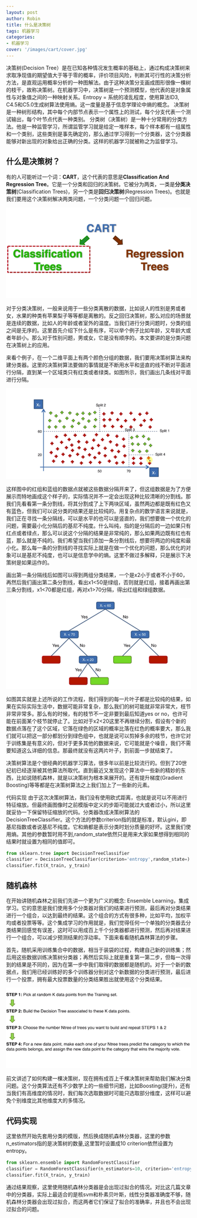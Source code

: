 ```yaml
---
layout: post
author: Robin
title: 什么是决策树
tags: 机器学习
categories:
- 机器学习
cover: '/images/cart/cover.jpg'
---
```


决策树(Decision Tree）是在已知各种情况发生概率的基础上，通过构成决策树来求取净现值的期望值大于等于零的概率，评价项目风险，判断其可行性的决策分析方法，是直观运用概率分析的一种图解法。由于这种决策分支画成图形很像一棵树的枝干，故称决策树。在机器学习中，决策树是一个预测模型，他代表的是对象属性与对象值之间的一种映射关系。Entropy = 系统的凌乱程度，使用算法ID3, C4.5和C5.0生成树算法使用熵。这一度量是基于信息学理论中熵的概念。
决策树是一种树形结构，其中每个内部节点表示一个属性上的测试，每个分支代表一个测试输出，每个叶节点代表一种类别。
分类树（决策树）是一种十分常用的分类方法。他是一种监管学习，所谓监管学习就是给定一堆样本，每个样本都有一组属性和一个类别，这些类别是事先确定的，那么通过学习得到一个分类器，这个分类器能够对新出现的对象给出正确的分类。这样的机器学习就被称之为监督学习。

## 什么是决策树？

有的人可能听过一个词：**CART**，这个代表的意思是**Classification And Regression Tree**。它是一个分类和回归的决策树。它被分为两类，一类是**分类决策树**(Classification Trees)，另一个类是**回归决策树**(Regression Trees)。也就是我们要用这个决策树解决两类问题，一个分类问题一个回归问题。

![](/images/cart/cart.png)

对于分类决策树，一般来说用于一些分类离散的数据，比如说人的性别是男或者女，水果的种类有苹果梨子等等都是离散的。反之回归决策树，那么对应的场景就是连续的数据，比如人的年龄或者室外的温度。当我们进行分类问题时，分类的组之间是无序的。这里首先介绍下什么是有序，可以举个例子比如年龄，又年龄大或者年龄小。那么对于性别问题，男或女，它是没有顺序的。本文要讲的是分类问题在决策树上的应用。

来看个例子，在一个二维平面上有两个颜色分组的数据，我们要用决策树算法来构建分类器。这里的决策树算法要做的事情就是不断用水平和竖直的线不断对平面进行分隔，直到某一个区域类只有红类或者绿类。如图所示，我们画出几条线对平面进行分隔。

![](/images/cart/cart-split.png)

这样图中的红组和蓝组的数据点就被这些数据分隔开来了，但这组数据是为了方便展示而特地画成这个样子的，实际情况并不一定会出现这种比较清晰的分割线。那我们先看看第一条分割线，将其分割成了上下两块区域，虽然两边都是既有红色又有蓝色，但我们可以说分类的结果还是比较纯的。用复杂点的数学语言来说就是，我们正在寻找一条分隔线，可以是水平的也可以是竖直的，我们想要做一个优化的问题，需要最小化分隔后的基尼不纯度。什么叫纯，指的是分隔后的一边如果只有红点或者绿点，那么可以说这个分隔的结果是非常纯的，那么如果两边既有红也有蓝，那么就是不纯的。我们希望当我们添加一条分割线后，想要将两边的纯度和最小化。那么每一条的分割线的寻找实际上就是在做一个优化的问题，那么优化的对象可以是基尼不纯度，也可以是信息学中的熵。这里不做过多解释，只是展示下决策树是如果运作的。

画出第一条分隔线后如图可以得到两组分类结果，一个是x2小于或者不小于60，再然后我们画出第二条分割线，看出x1<50是绿组，否则就是红组，接着再画出第三条分割线，x1<70都是红组，再对x1>70分隔，得出红组和绿组数据。

![](/images/cart/cart-tree.png)

如图其实就是上述所说的工作流程，我们得到的每一片叶子都是比较纯的结果，如果在实际实际生活中，数据可能非常复杂，那么我们的树可能就非常非常大，枝节非常非常多。那么有的时候，有的枝节不一定非要到最后知道yes or no，也许可能在前面某个枝节就停止了。比如对于x2<20这里不再继续分割，假设有个新的数据点落在了这个区域，它落在绿色的区域的概率比落在红色的概率要大，那么我们就可以把这一部分都划分到绿色组中，也就是说可以剪掉多余的枝节，也许它对于训练集是有意义的，但对于更多其他的数据来说，它可能就是个噪音，我们不需要知道这么详细的信息。那最终就没有这两片叶子，到前面一步就结束了。

决策树算法是个很经典的机器学习算法，很多年以前是比较流行的。但到了20世纪初已经逐渐被其他算法所取代。直到最近又发现这个算法中一些新的精妙的东西，比如说随机森林，就是以决策树为根本来展开的。还有提升梯度(Gradient Boosting)等等都是在决策树算法之上我们加上了一些新的元素。

代码实现
由于这次决策树算法，我们没有使用欧式距离，也就是说可以不用进行特征缩放。但最终画图像时之前模版中定义的步距可能就过大或者过小，所以这里就妥协一下保留特征缩放的代码。分类器改成决策树算法的DecisionTreeClassifier。这个方法的参数criterion指的就是标准，默认gini，即基尼指数或者说基尼不纯度。它和熵都是表示分类时划分质量的好坏。这里我们使用熵。其他的参数暂时用不到,random_state依然只是用来大家如果想得到相同的结果时就设置为相同的值即可。

```python
from sklearn.tree import DecisionTreeClassifier
classifier = DecisionTreeClassifier(criterion='entropy',random_state=)
classifier.fit(X_train, y_train)
```

## 随机森林

在开始讲随机森林之前我们先讲一个更为广义的概念: Ensemble Learning，集成学习。它的意思是我们使用多个分类器对我们的结果进行预测，最后再对分类结果进行一个组合，以达到最终的结果。这个组合的方式有很多种，比如平均，加权平均或者投票等等。这个集成学习的作用就是，我们觉得任何一个单独的分类器去分类结果回感觉有误差，这时可以用成百上千个分类器都进行预测，然后再对结果进行一个组合，可以减少预测结果的浮动率。下面来看看随机森林算法的步骤。

首先，随机采用训练集合中的数据，相当于装袋的过程，构建自己新的训练集；然后用这些数据训练决策树分类器；再然后实际上就是重复第一第二步，但每一次得到的结果是不同的，因为在第一步中我们取得的数据都是随机的。对于一个新的数据点，我们用已经训练好的多个训练器分别对这个新数据的分类进行预测，最后进行一个投票，拥有最大投票数量的分类结果胜出就使用这个分类结果。

![](/images/cart/random-forest.png)

前文讲述了如何构建一棵决策树，现在拥有成百上千棵决策树来帮助我们解决分类问题。这个分类算法还有不少数学上的一些细节问题，比如Boosting(提升)，还有当我们有高维度的情况时，我们每次选取数据时可能只选取部分维度，这样可以避免个别维度比其他维度大的多情况。

## 代码实现

这里依然开始先套用分类的模版，然后换成随机森林分类器，这里的参数n_estimators指的是决策树的数量,这里暂时设置成10 criterion依然设置为entropy。

```python
from sklearn.ensemble import RandomForestClassifier
classifier = RandomForestClassifier(n_estimators=10, criterion='entropy', random_state=0)
classifier.fit(X_train, y_train)
```

通过结果观察，这里使用随机森林分类器是会出现过拟合的情况。对比这几篇文章中的分类器，实际上最适合的是核svm和朴素贝叶斯，线性分类器准确度不够，随机森林分类器会出现过拟合，而这两者它们保证了拟合的准确率，并且也不会出现过拟合的问题。


